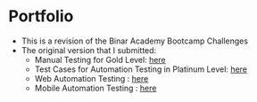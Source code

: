 # Portfolio
- This is a revision of the Binar Academy Bootcamp Challenges
- The original version that I submitted:
  - Manual Testing for Gold Level: [here](https://drive.google.com/drive/folders/1SJd5uUzVzb_VKLHlhqrMdDrraAEfUd61?usp=share_link)
  - Test Cases for Automation Testing in Platinum Level: [here](https://docs.google.com/spreadsheets/d/10Bqt8rto2DV1tNL_0J9kEuiz1oNG0Bl6AxC_cjFWga0/edit?pli=1#gid=0)
  - Web Automation Testing : [here](https://gitlab.com/kelompok-4-challange-platinum/katalon)
  - Mobile Automation Testing : [here](https://gitlab.com/kelompok-4-challange-platinum/automation-mobile)

